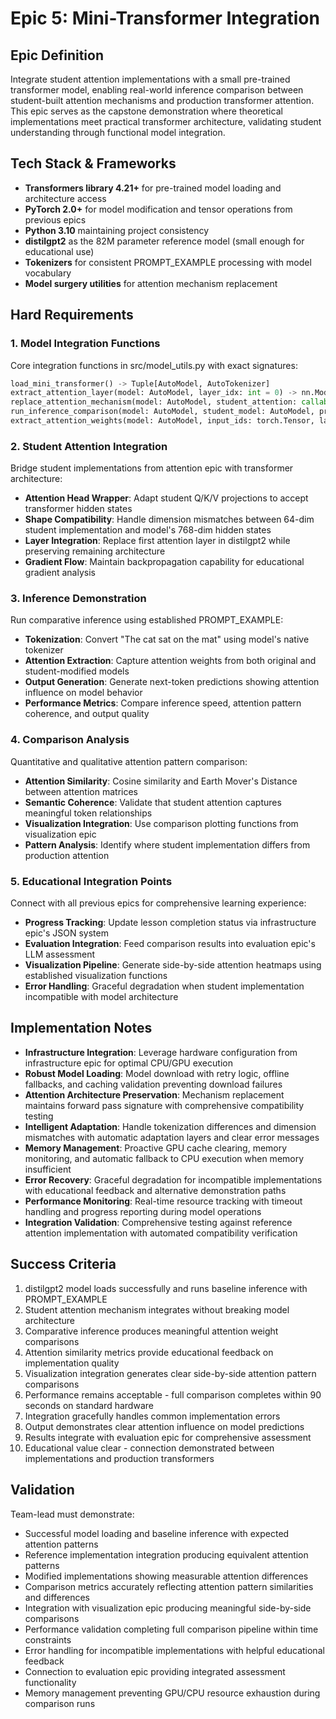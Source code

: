 # Epic 5: Mini-Transformer Integration

## Epic Definition
Integrate student attention implementations with a small pre-trained transformer model, enabling real-world inference comparison between student-built attention mechanisms and production transformer attention. This epic serves as the capstone demonstration where theoretical implementations meet practical transformer architecture, validating student understanding through functional model integration.

## Tech Stack & Frameworks
- **Transformers library 4.21+** for pre-trained model loading and architecture access
- **PyTorch 2.0+** for model modification and tensor operations from previous epics
- **Python 3.10** maintaining project consistency
- **distilgpt2** as the 82M parameter reference model (small enough for educational use)
- **Tokenizers** for consistent PROMPT_EXAMPLE processing with model vocabulary
- **Model surgery utilities** for attention mechanism replacement

## Hard Requirements

### 1. Model Integration Functions
Core integration functions in src/model_utils.py with exact signatures:
```python
load_mini_transformer() -> Tuple[AutoModel, AutoTokenizer]
extract_attention_layer(model: AutoModel, layer_idx: int = 0) -> nn.Module
replace_attention_mechanism(model: AutoModel, student_attention: callable, layer_idx: int = 0) -> AutoModel
run_inference_comparison(model: AutoModel, student_model: AutoModel, prompt: str) -> Dict[str, torch.Tensor]
extract_attention_weights(model: AutoModel, input_ids: torch.Tensor, layer_idx: int = 0) -> torch.Tensor
```

### 2. Student Attention Integration
Bridge student implementations from attention epic with transformer architecture:
- **Attention Head Wrapper**: Adapt student Q/K/V projections to accept transformer hidden states
- **Shape Compatibility**: Handle dimension mismatches between 64-dim student implementation and model's 768-dim hidden states
- **Layer Integration**: Replace first attention layer in distilgpt2 while preserving remaining architecture
- **Gradient Flow**: Maintain backpropagation capability for educational gradient analysis

### 3. Inference Demonstration
Run comparative inference using established PROMPT_EXAMPLE:
- **Tokenization**: Convert "The cat sat on the mat" using model's native tokenizer
- **Attention Extraction**: Capture attention weights from both original and student-modified models
- **Output Generation**: Generate next-token predictions showing attention influence on model behavior
- **Performance Metrics**: Compare inference speed, attention pattern coherence, and output quality

### 4. Comparison Analysis
Quantitative and qualitative attention pattern comparison:
- **Attention Similarity**: Cosine similarity and Earth Mover's Distance between attention matrices
- **Semantic Coherence**: Validate that student attention captures meaningful token relationships
- **Visualization Integration**: Use comparison plotting functions from visualization epic
- **Pattern Analysis**: Identify where student implementation differs from production attention

### 5. Educational Integration Points
Connect with all previous epics for comprehensive learning experience:
- **Progress Tracking**: Update lesson completion status via infrastructure epic's JSON system
- **Evaluation Integration**: Feed comparison results into evaluation epic's LLM assessment
- **Visualization Pipeline**: Generate side-by-side attention heatmaps using established visualization functions
- **Error Handling**: Graceful degradation when student implementation incompatible with model architecture

## Implementation Notes
- **Infrastructure Integration**: Leverage hardware configuration from infrastructure epic for optimal CPU/GPU execution
- **Robust Model Loading**: Model download with retry logic, offline fallbacks, and caching validation preventing download failures
- **Attention Architecture Preservation**: Mechanism replacement maintains forward pass signature with comprehensive compatibility testing
- **Intelligent Adaptation**: Handle tokenization differences and dimension mismatches with automatic adaptation layers and clear error messages
- **Memory Management**: Proactive GPU cache clearing, memory monitoring, and automatic fallback to CPU execution when memory insufficient
- **Error Recovery**: Graceful degradation for incompatible implementations with educational feedback and alternative demonstration paths
- **Performance Monitoring**: Real-time resource tracking with timeout handling and progress reporting during model operations
- **Integration Validation**: Comprehensive testing against reference attention implementation with automated compatibility verification

## Success Criteria
1. distilgpt2 model loads successfully and runs baseline inference with PROMPT_EXAMPLE
2. Student attention mechanism integrates without breaking model architecture
3. Comparative inference produces meaningful attention weight comparisons
4. Attention similarity metrics provide educational feedback on implementation quality
5. Visualization integration generates clear side-by-side attention pattern comparisons
6. Performance remains acceptable - full comparison completes within 90 seconds on standard hardware
7. Integration gracefully handles common implementation errors
8. Output demonstrates clear attention influence on model predictions
9. Results integrate with evaluation epic for comprehensive assessment
10. Educational value clear - connection demonstrated between implementations and production transformers

## Validation
Team-lead must demonstrate:
- Successful model loading and baseline inference with expected attention patterns
- Reference implementation integration producing equivalent attention patterns
- Modified implementations showing measurable attention differences
- Comparison metrics accurately reflecting attention pattern similarities and differences
- Integration with visualization epic producing meaningful side-by-side comparisons
- Performance validation completing full comparison pipeline within time constraints
- Error handling for incompatible implementations with helpful educational feedback
- Connection to evaluation epic providing integrated assessment functionality
- Memory management preventing GPU/CPU resource exhaustion during comparison runs